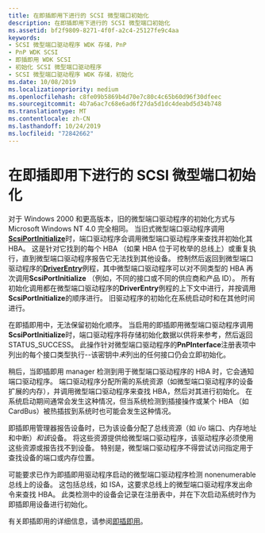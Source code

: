 ```yaml
---
title: 在即插即用下进行的 SCSI 微型端口初始化
description: 在即插即用下进行的 SCSI 微型端口初始化
ms.assetid: bf2f9809-8271-4f0f-a2c4-25127fe9c4aa
keywords:
- SCSI 微型端口驱动程序 WDK 存储，PnP
- PnP WDK SCSI
- 即插即用 WDK SCSI
- 初始化 SCSI 微型端口驱动程序
- SCSI 微型端口驱动程序 WDK 存储，初始化
ms.date: 10/08/2019
ms.localizationpriority: medium
ms.openlocfilehash: c8fe09b5869b4d70e7c80c4c65b60d96f30dfeec
ms.sourcegitcommit: 4b7a6ac7c68e6ad6f27da5d1dc4deabd5d34b748
ms.translationtype: MT
ms.contentlocale: zh-CN
ms.lasthandoff: 10/24/2019
ms.locfileid: "72842662"
---
```

# <a name="scsi-miniport-initialization-under-plug-and-play"></a>在即插即用下进行的 SCSI 微型端口初始化

对于 Windows 2000 和更高版本，旧的微型端口驱动程序的初始化方式与 Microsoft Windows NT 4.0 完全相同。 当旧式微型端口驱动程序调用[**ScsiPortInitialize**](https://docs.microsoft.com/windows-hardware/drivers/ddi/srb/nf-srb-scsiportinitialize)时，端口驱动程序会调用微型端口驱动程序来查找并初始化其 HBA。 这是针对它找到的每个 HBA （如果 HBA 位于可枚举的总线上）或重复执行，直到微型端口驱动程序报告它无法找到其他设备。 控制然后返回到微型端口驱动程序的[**DriverEntry**](driverentry-of-scsi-miniport-driver.md)例程，其中微型端口驱动程序可以对不同类型的 HBA 再次调用**ScsiPortInitialize** （例如，不同的接口或不同的供应商和产品 ID）。 所有初始化调用都在微型端口驱动程序的**DriverEntry**例程的上下文中进行，并按调用**ScsiPortInitialize**的顺序进行。 旧驱动程序的初始化在系统启动时和在其他时间进行。

在即插即用中，无法保留初始化顺序。 当启用的即插即用微型端口驱动程序调用**ScsiPortInitialize**时，端口驱动程序将存储初始化数据以供将来参考，然后返回 STATUS_SUCCESS。 此操作针对微型端口驱动程序的**PnPInterface**注册表项中列出的每个接口类型执行--该密钥中*未*列出的任何接口仍会立即初始化。

稍后，当即插即用 manager 检测到用于微型端口驱动程序的 HBA 时，它会通知端口驱动程序。 端口驱动程序分配所需的系统资源（如微型端口驱动程序的设备扩展的内存），并调用微型端口驱动程序来查找 HBA，然后对其进行初始化。 在系统启动期间通常会发生这种情况，但当系统检测到插接操作或某个 HBA （如 CardBus）被热插拔到系统时也可能会发生这种情况。

即插即用管理器报告设备时，已为该设备分配了总线资源（如 i/o 端口、内存地址和中断）*和该*设备。 将这些资源提供给微型端口驱动程序，该驱动程序必须使用这些资源或报告找不到设备。 特别是，微型端口驱动程序不得尝试访问指定用于查找设备的端口或内存位置。

可能要求已作为即插即用驱动程序启动的微型端口驱动程序检测 nonenumerable 总线上的设备。 这包括总线，如 ISA，这要求总线上的微型端口驱动程序发出命令来查找 HBA。 此类检测中的设备会记录在注册表中，并在下次启动系统时作为即插即用设备进行初始化。

有关即插即用的详细信息，请参阅[即插即用](https://docs.microsoft.com/windows-hardware/drivers/kernel/implementing-plug-and-play)。
